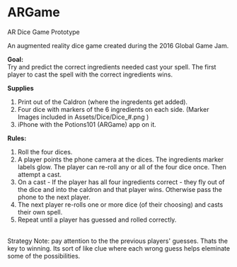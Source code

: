 # ARGame
AR Dice Game Prototype

An augmented reality dice game created during the 2016 Global Game Jam.

<b>Goal:</b> <br>
Try and predict the correct ingredients needed cast your spell. The first player to cast the spell with the correct ingredients wins.

<b>Supplies</b> <br>
1. Print out of the Caldron (where the ingredents get added). <br>
2. Four dice with markers of the 6 ingredients on each side. (Marker Images included in Assets/Dice/Dice_#.png ) <br>
3. iPhone with the Potions101 (ARGame) app on it. <br>

<b>Rules:</b> <br>
1. Roll the four dices. <br>
2. A player points the phone camera at the dices.  The ingredients marker labels glow. The player can re-roll any or all of the four dice once. Then attempt a cast. <br>
3. On a cast - If the player has all four ingredients correct - they fly out of the dice and into the caldron and that player wins. Otherwise pass the phone to the next player. <br>
4. The next player re-rolls one or more dice (of their choosing) and casts their own spell.  <br>
5. Repeat until a player has guessed and rolled correctly. <br>

<br>
Strategy Note: pay attention to the the previous players' guesses. Thats the key to winning. Its sort of like clue where each wrong guess helps eleminate some of the possibilities. 

